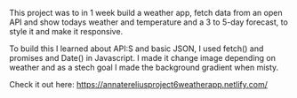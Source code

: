 This project was to in 1 week build a weather app, fetch data from an open API and show todays weather and temperature and a 3 to 5-day forecast, to style it and make it responsive.

To build this I learned about API:S and basic JSON, I used fetch() and promises and Date() in Javascript. I made it change image depending on weather and as a stech goal I made the background gradient when misty.

Check it out here: 
https://annatereliusproject6weatherapp.netlify.com/


